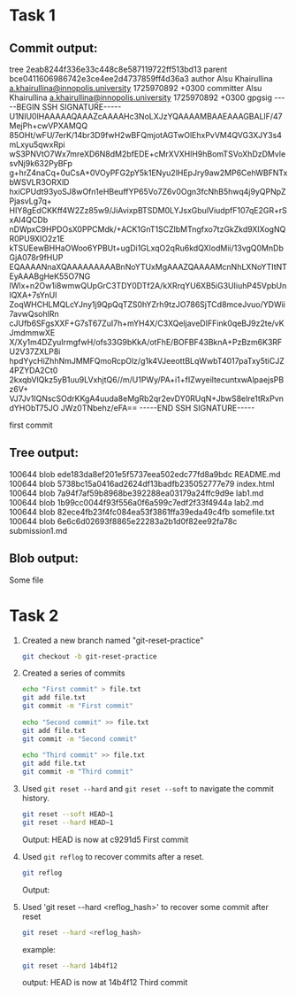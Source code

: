 # Task 1
## Commit output:

tree 2eab8244f336e33c448c8e587119722ff513bd13
parent bce0411606986742e3ce4ee2d4737859ff4d36a3
author Alsu Khairullina <a.khairullina@innopolis.university> 1725970892 +0300
committer Alsu Khairullina <a.khairullina@innopolis.university> 1725970892 +0300
gpgsig -----BEGIN SSH SIGNATURE-----
 U1NIU0lHAAAAAQAAAZcAAAAHc3NoLXJzYQAAAAMBAAEAAAGBALlF/47MejPh+cwVPXAMQQ
 85OHt/wFU/7erK/14br3D9fwH2wBFQmjotAGTwOlEhxPvVM4QVG3XJY3s4mLxyu5qwxRpi
 wS3PNVtO7Wx7mreXD6N8dM2bfEDE+cMrXVXHlH9hBomTSVoXhDzDMvlesvNj9k632PyBFp
 g+hrZ4naCq+0uCsA+0VOyPFG2pY5k1ENyu2lHEpJry9aw2MP6CehWBFNTxbWSVLR3ORXlD
 hxiCPUdt93yoSJ8wOfn1eHBeuffYP65Vo7Z6v0Ogn3fcNhB5hwq4j9yQPNpZPjasvLg7q+
 HIY8gEdCKKff4W2Zz85w9/JiAvixpBTSDM0LYJsxGbulViudpfF107qE2GR+rSxAI4QCDb
 nDWpxC9HPDOsX0PPCMdk/+ACK1GnT1SCZlbMTngfxo7tzGkZkd9XIXogNQR0PU9XIO2z1E
 kTSUEewBHHaOWoo6YPBUt+ugDi1GLxqO2qRu6kdQXIodMii/13vgQ0MnDbGjA078r9fHUP
 EQAAAANnaXQAAAAAAAAABnNoYTUxMgAAAZQAAAAMcnNhLXNoYTItNTEyAAABgHeK55O7NG
 IWlx+n2Ow1i8wmwQUpGrC3TDY0DTf2A/kXRrqYU6XB5iG3UIiuhP45VpbUnlQXA+7sYnUl
 ZoqWHCHLMQLcYJny1j9QpQqTZS0hYZrh9tzJO786SjTCd8mceJvuo/YDWii7avwQsohlRn
 cJUfb6SFgsXXF+G7sT67ZuI7h+mYH4X/C3XQeljaveDIFFink0qeBJ9z2te/vKJmdmmwXE
 X/Xy1m4DZyuIrmgfwH/ofs33G9bKkA/otFhE/BOFBF43BknA+PzBzm6K3RFU2V37ZXLP8i
 hpdYycHiZhhNmJMMFQmoRcpOlz/g1k4VJeeottBLqWwbT4017paTxy5tiCJZ4PZYDA2Ct0
 2kxqbVlQkz5yB1uu9LVxhjtQ6//m/U1PWy/PA+i1+fIZwyeiltecuntxwAlpaejsPBz6V+
 VJ7Jv1IQNscSOdrKKgA4uuda8eMgRb2qr2evDY0RUqN+JbwS8elre1tRxPvndYHObT75JO
 JWz0TNbehz/eFA==
 -----END SSH SIGNATURE-----

first commit

## Tree output:
100644 blob ede183da8ef201e5f5737eea502edc77fd8a9bdc	README.md
100644 blob 5738bc15a0416ad2624df13badfb235052777e79	index.html
100644 blob 7a94f7af59b8968be392288ea03179a24ffc9d9e	lab1.md
100644 blob 1b99cc0044f93f556a0f6a599c7edf2f33f4944a	lab2.md
100644 blob 82ece4fb23f4fc084ea53f3861ffa39eda49c4fb	somefile.txt
100644 blob 6e6c6d02693f8865e22283a2b1d0f82ee92fa78c	submission1.md

## Blob output:
Some file

# Task 2

1. Created a new branch named "git-reset-practice"
     ```sh
     git checkout -b git-reset-practice
     ```
     
2. Created a series of commits
    ```sh
    echo "First commit" > file.txt
    git add file.txt
    git commit -m "First commit"
     
    echo "Second commit" >> file.txt
    git add file.txt
    git commit -m "Second commit"
     
    echo "Third commit" >> file.txt
    git add file.txt
    git commit -m "Third commit"
    ```
    
3. Used `git reset --hard` and `git reset --soft` to navigate the commit history.

     ```sh
     git reset --soft HEAD~1
     git reset --hard HEAD~1
     ```
     Output:
     HEAD is now at c9291d5 First commit

4. Used `git reflog` to recover commits after a reset.

     ```sh
     git reflog
     ```
     Output:
5.   Used 'git reset --hard <reflog_hash>' to recover some commit after reset
     ```sh
     git reset --hard <reflog_hash>
     ```
     example:
     ```sh
     git reset --hard 14b4f12
     ```
     output:
     HEAD is now at 14b4f12 Third commit


